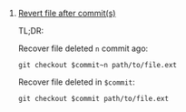  1. [Revert file after commit(s)](https://stackoverflow.com/a/953573/8375400)
    
    TL;DR:
    
    Recover file deleted `n` commit ago:
    
    ```
    git checkout $commit~n path/to/file.ext
    ```
    
    Recover file deleted in `$commit`:
    
    ```
    git checkout $commit path/to/file.ext
    ```
